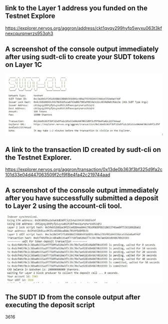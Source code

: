 ## link to the Layer 1 address you funded on the Testnet Explore

https://explorer.nervos.org/aggron/address/ckt1qyqy299hyfp5wyxu063t3kfnexcqurqnwrzs953qh3

## A screenshot of the console output immediately after using sudt-cli to create your SUDT tokens on Layer 1C
![issue_sudt](./issue_sudt.png)

## A link to the transaction ID created by sudt-cli on the Testnet Explorer.
https://explorer.nervos.org/aggron/transaction/0x13de0b363f3bf325d9fa2c101d33e04d447063509f2cf9f8e4fa42c219744aad

## A screenshot of the console output immediately after you have successfully submitted a deposit to Layer 2 using the account-cli tool.
![deposit_sudt](./deposit_sudt.png)

## The SUDT ID from the console output after executing the deposit script

3616